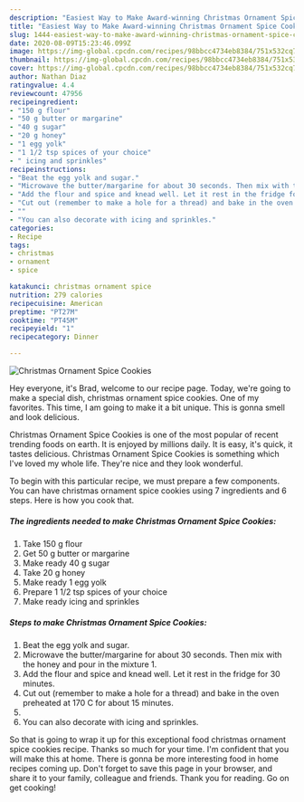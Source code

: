 ```yaml
---
description: "Easiest Way to Make Award-winning Christmas Ornament Spice Cookies"
title: "Easiest Way to Make Award-winning Christmas Ornament Spice Cookies"
slug: 1444-easiest-way-to-make-award-winning-christmas-ornament-spice-cookies
date: 2020-08-09T15:23:46.099Z
image: https://img-global.cpcdn.com/recipes/98bbcc4734eb8384/751x532cq70/christmas-ornament-spice-cookies-recipe-main-photo.jpg
thumbnail: https://img-global.cpcdn.com/recipes/98bbcc4734eb8384/751x532cq70/christmas-ornament-spice-cookies-recipe-main-photo.jpg
cover: https://img-global.cpcdn.com/recipes/98bbcc4734eb8384/751x532cq70/christmas-ornament-spice-cookies-recipe-main-photo.jpg
author: Nathan Diaz
ratingvalue: 4.4
reviewcount: 47956
recipeingredient:
- "150 g flour"
- "50 g butter or margarine"
- "40 g sugar"
- "20 g honey"
- "1 egg yolk"
- "1 1/2 tsp spices of your choice"
- " icing and sprinkles"
recipeinstructions:
- "Beat the egg yolk and sugar."
- "Microwave the butter/margarine for about 30 seconds. Then mix with the honey and pour in the mixture 1."
- "Add the flour and spice and knead well. Let it rest in the fridge for 30 minutes."
- "Cut out (remember to make a hole for a thread) and bake in the oven preheated at 170 C for about 15 minutes."
- ""
- "You can also decorate with icing and sprinkles."
categories:
- Recipe
tags:
- christmas
- ornament
- spice

katakunci: christmas ornament spice 
nutrition: 279 calories
recipecuisine: American
preptime: "PT27M"
cooktime: "PT45M"
recipeyield: "1"
recipecategory: Dinner

---
```



![Christmas Ornament Spice Cookies](https://img-global.cpcdn.com/recipes/98bbcc4734eb8384/751x532cq70/christmas-ornament-spice-cookies-recipe-main-photo.jpg)

Hey everyone, it's Brad, welcome to our recipe page. Today, we're going to make a special dish, christmas ornament spice cookies. One of my favorites. This time, I am going to make it a bit unique. This is gonna smell and look delicious.

Christmas Ornament Spice Cookies is one of the most popular of recent trending foods on earth. It is enjoyed by millions daily. It is easy, it's quick, it tastes delicious. Christmas Ornament Spice Cookies is something which I've loved my whole life. They're nice and they look wonderful.




To begin with this particular recipe, we must prepare a few components. You can have christmas ornament spice cookies using 7 ingredients and 6 steps. Here is how you cook that.

<!--inarticleads1-->

##### The ingredients needed to make Christmas Ornament Spice Cookies:

1. Take 150 g flour
1. Get 50 g butter or margarine
1. Make ready 40 g sugar
1. Take 20 g honey
1. Make ready 1 egg yolk
1. Prepare 1 1/2 tsp spices of your choice
1. Make ready  icing and sprinkles




<!--inarticleads2-->

##### Steps to make Christmas Ornament Spice Cookies:

1. Beat the egg yolk and sugar.
1. Microwave the butter/margarine for about 30 seconds. Then mix with the honey and pour in the mixture 1.
1. Add the flour and spice and knead well. Let it rest in the fridge for 30 minutes.
1. Cut out (remember to make a hole for a thread) and bake in the oven preheated at 170 C for about 15 minutes.
1. 
1. You can also decorate with icing and sprinkles.




So that is going to wrap it up for this exceptional food christmas ornament spice cookies recipe. Thanks so much for your time. I'm confident that you will make this at home. There is gonna be more interesting food in home recipes coming up. Don't forget to save this page in your browser, and share it to your family, colleague and friends. Thank you for reading. Go on get cooking!
